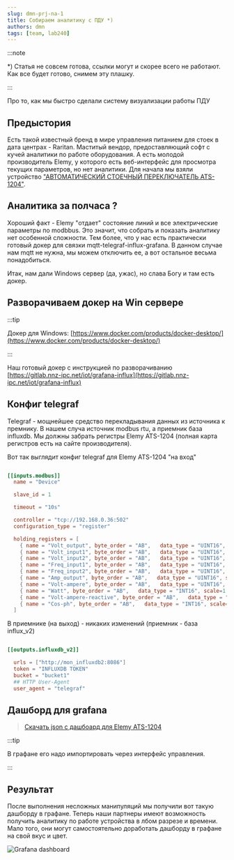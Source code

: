 ```yaml
---
slug: dmn-prj-na-1
title: Собираем аналитику с ПДУ *)
authors: dmn
tags: [team, lab240]
---
```


:::note

*) Статья не совсем готова, ссылки могут и скорее всего не
работают. Как все будет готово, снимем эту плашку.

:::

Про то, как мы быстро сделали систему визуализации работы ПДУ

## Предыстория

Есть такой известный бренд в мире управления питанием для стоек в дата центрах - Raritan. Маститый вендор, предоставляющий софт с кучей аналитики по работе оборудования. А есть молодой производитель Elemy, у которого есть веб-интерфейс для просмотра текущих параметров, но нет аналитики. Для начала мы взяли устройство ["АВТОМАТИЧЕСКИЙ СТОЕЧНЫЙ ПЕРЕКЛЮЧАТЕЛЬ
ATS-1204"](https://www.elemy.ru/products/ats-1204).

## Аналитика за полчаса ?

Хороший факт -  Elemy "отдает" состояние линий и все электрические параметры по modbbus. Это значит, что собрать и показать аналитику нет особенной сложности. Тем более, что у нас есть практически готовый докер для связки mqtt-telegraf-influx-grafana. В данном случае нам mqtt не нужна, мы можем отключить ее, а вот остальное весьма понадобиться.

<!--truncate-->

Итак, нам дали Windows сервер (да, ужас), но слава Богу и там есть докер.

## Разворачиваем докер на Win сервере

:::tip

Докер для Windows: [https://www.docker.com/products/docker-desktop/](https://www.docker.com/products/docker-desktop/)

:::

Наш готовый докер с инструкцией по разворачиванию [https://gitlab.nnz-ipc.net/iot/grafana-influx](https://gitlab.nnz-ipc.net/iot/grafana-influx)

## Конфиг telegraf

Telegraf - мощнейшее средство перекладывания данных из источника к премнику. В нашем случа источник modbus rtu, а приемник база influxdb. Мы должны забрать регистры Elemy ATS-1204 (полная карта регистров есть на сайте производителя).

Вот так выглядит конфиг telegraf для Elemy ATS-1204 "на вход"

```toml

[[inputs.modbus]]
  name = "Device"

  slave_id = 1

  timeout = "10s"

  controller = "tcp://192.168.0.36:502"
  configuration_type = "register"

  holding_registers = [
    { name = "Volt_output", byte_order = "AB",   data_type = "UINT16", scale=1.0,  address = [2]},
    { name = "Volt_input1", byte_order = "AB",   data_type = "UINT16", scale=1.0,  address = [5]},
    { name = "Volt_input2", byte_order = "AB",   data_type = "UINT16", scale=1.0,  address = [6]},
    { name = "Freq_input1", byte_order = "AB",   data_type = "UINT16", scale=0.01,  address = [7]},
    { name = "Freq_input2", byte_order = "AB",   data_type = "UINT16", scale=0.01,  address = [8]},
    { name = "Amp_output", byte_order = "AB",   data_type = "UINT16", scale=0.01,  address = [9]},
    { name = "Volt-ampere", byte_order = "AB",   data_type = "UINT16", scale=1.0,  address = [10]},
    { name = "Watt", byte_order = "AB",   data_type = "INT16", scale=1.0,  address = [11]},
    { name = "Volt-ampere-reactive", byte_order = "AB",   data_type = "UINT16", scale=1.0,  address = [12]},
    { name = "Cos-ph", byte_order = "AB",   data_type = "INT16", scale=1.0,  address = [13]},
  ]
```

В приемнике (на выход) - никаких изменений (приемник - база influx_v2)

```toml

[[outputs.influxdb_v2]]

  urls = ["http://mon_influxdb2:8086"]
  token = "INFLUXDB TOKEN"
  bucket = "bucket1"
  ## HTTP User-Agent
  user_agent = "telegraf"

```

## Дашборд для grafana

> [Скачать json c дашбоард для  Elemy ATS-1204](./files/ATS-1204-1692355913043.json)

:::tip

В графане его надо импортировать через интерфейс управления.

:::

## Результат

После выполнения несложных манипуляций мы получили вот такую дашборду в графане. Теперь наши партнеры имеют возможность получить аналитику по работе устройства в лбом разрезе и времени. Мало того, они могут самостоятельно доработать дашборду в графане на свой вкус и цвет.

![Grafana dashboard](img/grf1.gif)
